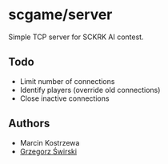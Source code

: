 scgame/server
======

Simple TCP server for SCKRK AI contest.

Todo
----

* Limit number of connections
* Identify players (override old connections)
* Close inactive connections

Authors
-------

* Marcin Kostrzewa
* [Grzegorz Świrski](http://swirski.name)
